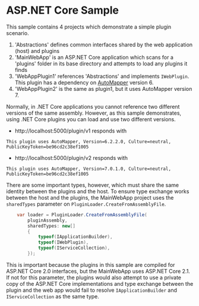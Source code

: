 ASP.NET Core Sample
===================

This sample contains 4 projects which demonstrate a simple plugin scenario.

1. 'Abstractions' defines common interfaces shared by the web application (host) and plugins
2. 'MainWebApp' is an ASP.NET Core application which scans for a 'plugins' folder in its base directory and attempts to load any plugins it finds
3. 'WebAppPlugin1' references 'Abstractions' and implements `IWebPlugin`. This plugin has a dependency on [AutoMapper](https://www.nuget.org/packages/AutoMapper/) version 6.
4. 'WebAppPlugin2' is the same as plugin1, but it uses AutoMapper version 7.

Normally, in .NET Core applications you cannot reference two different versions of the same assembly.
However, as this sample demonstrates, using .NET Core plugins you can load and use two different versions.

* http://localhost:5000/plugin/v1 responds with
```
This plugin uses AutoMapper, Version=6.2.2.0, Culture=neutral, PublicKeyToken=be96cd2c38ef1005
```

* http://localhost:5000/plugin/v2 responds with
```
This plugin uses AutoMapper, Version=7.0.1.0, Culture=neutral, PublicKeyToken=be96cd2c38ef1005
```

There are some important types, however, which must share the same identity between the plugins and the host.
To ensure type exchange works between the host and the plugins, the MainWebApp project uses the `sharedTypes`
parameter on `PluginLoader.CreateFromAssemblyFile`.

```csharp
    var loader = PluginLoader.CreateFromAssemblyFile(
        pluginAssembly,
        sharedTypes: new[]
        {
            typeof(IApplicationBuilder),
            typeof(IWebPlugin),
            typeof(IServiceCollection),
        });
```

This is important because the plugins in this sample are compiled for ASP.NET Core 2.0 interfaces,
but the MainWebApp uses ASP.NET Core 2.1. If not for this parameter, the plugins would also attempt to use
a private copy of the ASP.NET Core implementations and type exchange between the plugin and the web app
would fail to resolve `IApplicationBuilder` and `IServiceCollection` as the same type.
